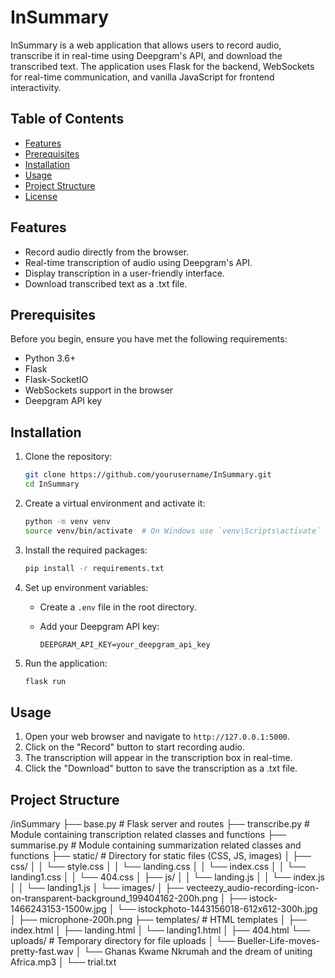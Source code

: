 # InSummary

InSummary is a web application that allows users to record audio, transcribe it in real-time using Deepgram's API, and download the transcribed text. The application uses Flask for the backend, WebSockets for real-time communication, and vanilla JavaScript for frontend interactivity.

## Table of Contents

- [Features](#features)
- [Prerequisites](#prerequisites)
- [Installation](#installation)
- [Usage](#usage)
- [Project Structure](#project-structure)
- [License](#license)

## Features

- Record audio directly from the browser.
- Real-time transcription of audio using Deepgram's API.
- Display transcription in a user-friendly interface.
- Download transcribed text as a .txt file.

## Prerequisites

Before you begin, ensure you have met the following requirements:

- Python 3.6+
- Flask
- Flask-SocketIO
- WebSockets support in the browser
- Deepgram API key

## Installation

1. Clone the repository:

    ```bash
    git clone https://github.com/yourusername/InSummary.git
    cd InSummary
    ```

2. Create a virtual environment and activate it:

    ```bash
    python -m venv venv
    source venv/bin/activate  # On Windows use `venv\Scripts\activate`
    ```

3. Install the required packages:

    ```bash
    pip install -r requirements.txt
    ```

4. Set up environment variables:

    - Create a `.env` file in the root directory.
    - Add your Deepgram API key:

        ```plaintext
        DEEPGRAM_API_KEY=your_deepgram_api_key
        ```

5. Run the application:

    ```bash
    flask run
    ```

## Usage

1. Open your web browser and navigate to `http://127.0.0.1:5000`.
2. Click on the "Record" button to start recording audio.
3. The transcription will appear in the transcription box in real-time.
4. Click the "Download" button to save the transcription as a .txt file.

## Project Structure

/inSummary
├── base.py          # Flask server and routes
├── transcribe.py    # Module containing transcription related classes and functions
├── summarise.py     # Module containing summarization related classes and functions
├── static/          # Directory for static files (CSS, JS, images)
│   ├── css/
│   │   └── style.css
│   │   └── landing.css
│   │   └── index.css
│   │   └── landing1.css
│   │   └── 404.css
│   ├── js/
│   │   └── landing.js
│   │   └── index.js
│   │   └── landing1.js
│   └── images/
│       ├── vecteezy_audio-recording-icon-on-transparent-background_199404162-200h.png
│       ├── istock-1466243153-1500w.jpg
│       └── istockphoto-1443156018-612x612-300h.jpg 
│       ├── microphone-200h.png
├── templates/       # HTML templates
│   ├── index.html
│   ├── landing.html
│   └── landing1.html
│   ├── 404.html
└── uploads/         # Temporary directory for file uploads
│   └── Bueller-Life-moves-pretty-fast.wav
│   └── Ghanas Kwame Nkrumah and the dream of uniting Africa.mp3
│   └── trial.txt
